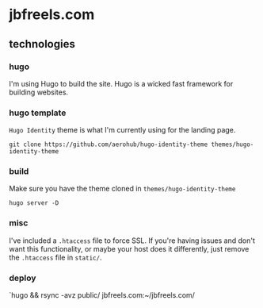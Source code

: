 # jbfreels.com

## technologies

### hugo
I'm using Hugo to build the site.  Hugo is a wicked fast framework for building websites.  

### hugo template
`Hugo Identity` theme is what I'm currently using for the landing page. 

```
git clone https://github.com/aerohub/hugo-identity-theme themes/hugo-identity-theme
```

### build
Make sure you have the theme cloned in `themes/hugo-identity-theme`

`hugo server -D`

### misc
I've included a `.htaccess` file to force SSL.  If you're having issues and don't want this functionality, or maybe your host does it differently, just remove the `.htaccess` file in `static/`.

### deploy
`hugo && rsync -avz public/ jbfreels.com:~/jbfreels.com/